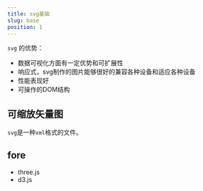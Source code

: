 ```yaml
---
title: svg基础
slug: base
position: 1
---
```

`svg` 的优势：
- 数据可视化方面有一定优势和可扩展性
- 响应式，svg制作的图片能够很好的兼容各种设备和适应各种设备
- 性能表现好
- 可操作的DOM结构

## 可缩放矢量图
`svg`是一种`xml`格式的文件。



## fore
- three.js
- d3.js
